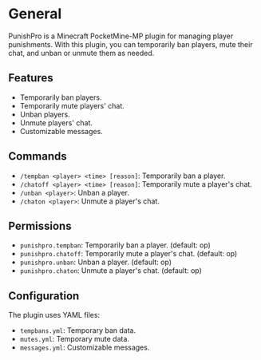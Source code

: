# General

PunishPro is a Minecraft PocketMine-MP plugin for managing player punishments. With this plugin, you can temporarily ban players, mute their chat, and unban or unmute them as needed.

## Features

- Temporarily ban players.
- Temporarily mute players' chat.
- Unban players.
- Unmute players' chat.
- Customizable messages.

## Commands

- `/tempban <player> <time> [reason]`: Temporarily ban a player.
- `/chatoff <player> <time> [reason]`: Temporarily mute a player's chat.
- `/unban <player>`: Unban a player.
- `/chaton <player>`: Unmute a player's chat.

## Permissions

- `punishpro.tempban`: Temporarily ban a player. (default: op)
- `punishpro.chatoff`: Temporarily mute a player's chat. (default: op)
- `punishpro.unban`: Unban a player. (default: op)
- `punishpro.chaton`: Unmute a player's chat. (default: op)

## Configuration

The plugin uses YAML files:

- `tempbans.yml`: Temporary ban data.
- `mutes.yml`: Temporary mute data.
- `messages.yml`: Customizable messages.
